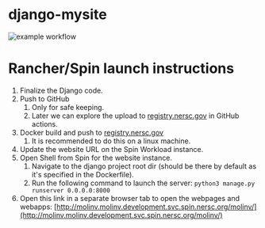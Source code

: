 # django-mysite
![example workflow](https://github.com/satyarth934/django-mysite/actions/workflows/docker-image.yml/badge.svg)


# Rancher/Spin launch instructions
1. Finalize the Django code.
2. Push to GitHub
    1. Only for safe keeping.
    2. Later we can explore the upload to [registry.nersc.gov](http://registry.nersc.gov) in GitHub actions.
3. Docker build and push to [registry.nersc.gov](http://registry.nersc.gov)
    1. It is recommended to do this on a linux machine.
5. Update the website URL on the Spin Workload instance.
6. Open Shell from Spin for the website instance.
    1. Navigate to the django project root dir (should be there by default as it's specified in the Dockerfile).
    2. Run the following command to launch the server:
    `python3 manage.py runserver 0.0.0.0:8000`
6. Open this link in a separate browser tab to open the webpages and webapps:
[http://molinv.molinv.development.svc.spin.nersc.org/molinv/](http://molinv.molinv.development.svc.spin.nersc.org/molinv/)

